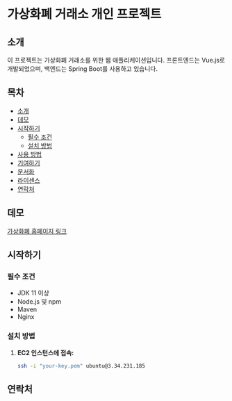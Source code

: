 # 가상화폐 거래소 개인 프로젝트

## 소개
이 프로젝트는 가상화폐 거래소를 위한 웹 애플리케이션입니다. 프론트엔드는 Vue.js로 개발되었으며, 백엔드는 Spring Boot를 사용하고 있습니다.

## 목차
- [소개](#소개)
- [데모](#데모)
- [시작하기](#시작하기)
  - [필수 조건](#필수-조건)
  - [설치 방법](#설치-방법)
- [사용 방법](#사용-방법)
- [기여하기](#기여하기)
- [문서화](#문서화)
- [라이센스](#라이센스)
- [연락처](#연락처)

## 데모
[가상화폐 홈페이지 링크](http://3.34.231.185/)

## 시작하기

### 필수 조건
- JDK 11 이상
- Node.js 및 npm
- Maven
- Nginx

### 설치 방법

1. **EC2 인스턴스에 접속:**
   ```bash
   ssh -i "your-key.pem" ubuntu@3.34.231.185


## 연락처


